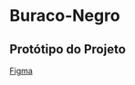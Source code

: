 # Buraco-Negro

## Protótipo do Projeto
[Figma](https://www.figma.com/design/BVW7zPB7CFdvUPiQQ2P981/Prot%C3%B3tipo---Buracos-Negros?node-id=0-1&p=f&t=hCYY4HBqHpZMpjgr-0)